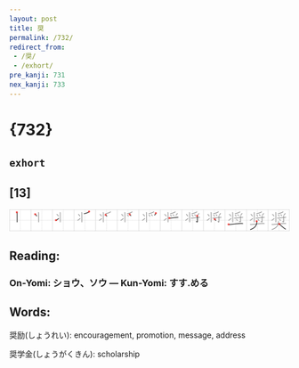 ```yaml
---
layout: post
title: 奨
permalink: /732/
redirect_from:
 - /奨/
 - /exhort/
pre_kanji: 731
nex_kanji: 733
---
```


# {732}

## `exhort`

## [13]

<div class="stroke"><img src="../images/E5A5A8.png" /></div>

## Reading:

### On-Yomi: ショウ、ソウ &mdash; Kun-Yomi: すす.める

## Words:

奨励(しょうれい): encouragement, promotion, message, address

奨学金(しょうがくきん): scholarship
